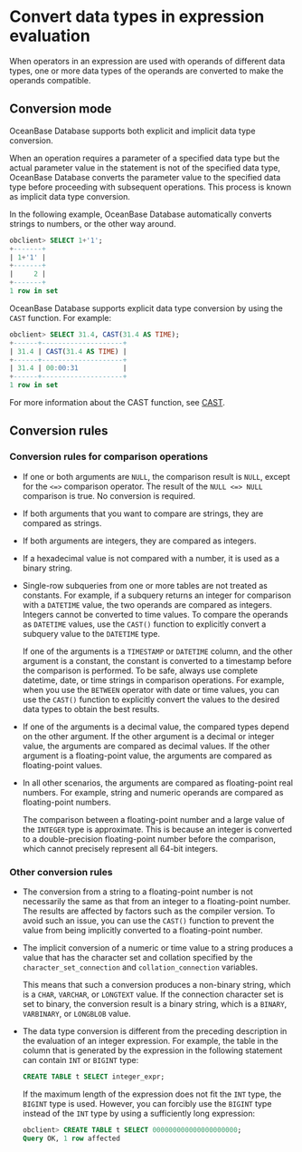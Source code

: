 # Convert data types in expression evaluation

When operators in an expression are used with operands of different data types, one or more data types of the operands are converted to make the operands compatible.

## Conversion mode

OceanBase Database supports both explicit and implicit data type conversion.

When an operation requires a parameter of a specified data type but the actual parameter value in the statement is not of the specified data type, OceanBase Database converts the parameter value to the specified data type before proceeding with subsequent operations. This process is known as implicit data type conversion.

In the following example, OceanBase Database automatically converts strings to numbers, or the other way around.

```sql
obclient> SELECT 1+'1';
+-------+
| 1+'1' |
+-------+
|     2 |
+-------+
1 row in set
```

OceanBase Database supports explicit data type conversion by using the `CAST` function. For example:

```sql
obclient> SELECT 31.4, CAST(31.4 AS TIME);
+------+--------------------+
| 31.4 | CAST(31.4 AS TIME) |
+------+--------------------+
| 31.4 | 00:00:31           |
+------+--------------------+
1 row in set
```

For more information about the CAST function, see [CAST](../../400.functions-of-mysql-mode/200.single-row-functions-of-mysql-mode/300.conversion-functions-of-mysql-mode/100.cast-of-mysql-mode.md).

## Conversion rules

### Conversion rules for comparison operations

* If one or both arguments are `NULL`, the comparison result is `NULL`, except for the `<=>` comparison operator. The result of the `NULL <=> NULL` comparison is true. No conversion is required.

* If both arguments that you want to compare are strings, they are compared as strings.

* If both arguments are integers, they are compared as integers.

* If a hexadecimal value is not compared with a number, it is used as a binary string.

* Single-row subqueries from one or more tables are not treated as constants. For example, if a subquery returns an integer for comparison with a `DATETIME` value, the two operands are compared as integers. Integers cannot be converted to time values. To compare the operands as `DATETIME` values, use the `CAST()` function to explicitly convert a subquery value to the `DATETIME` type.

   If one of the arguments is a `TIMESTAMP` or `DATETIME` column, and the other argument is a constant, the constant is converted to a timestamp before the comparison is performed. To be safe, always use complete datetime, date, or time strings in comparison operations. For example, when you use the `BETWEEN` operator with date or time values, you can use the `CAST()` function to explicitly convert the values to the desired data types to obtain the best results.

* If one of the arguments is a decimal value, the compared types depend on the other argument. If the other argument is a decimal or integer value, the arguments are compared as decimal values. If the other argument is a floating-point value, the arguments are compared as floating-point values.

* In all other scenarios, the arguments are compared as floating-point real numbers. For example, string and numeric operands are compared as floating-point numbers.

   The comparison between a floating-point number and a large value of the `INTEGER` type is approximate. This is because an integer is converted to a double-precision floating-point number before the comparison, which cannot precisely represent all 64-bit integers.

### Other conversion rules

* The conversion from a string to a floating-point number is not necessarily the same as that from an integer to a floating-point number. The results are affected by factors such as the compiler version. To avoid such an issue, you can use the `CAST()` function to prevent the value from being implicitly converted to a floating-point number.

* The implicit conversion of a numeric or time value to a string produces a value that has the character set and collation specified by the `character_set_connection` and `collation_connection` variables.

   This means that such a conversion produces a non-binary string, which is a `CHAR`, `VARCHAR`, or `LONGTEXT` value. If the connection character set is set to binary, the conversion result is a binary string, which is a `BINARY`, `VARBINARY`, or `LONGBLOB` value.

* The data type conversion is different from the preceding description in the evaluation of an integer expression. For example, the table in the column that is generated by the expression in the following statement can contain `INT` or `BIGINT` type:

   ```sql
   CREATE TABLE t SELECT integer_expr;
   ```

   If the maximum length of the expression does not fit the `INT` type, the `BIGINT` type is used. However, you can forcibly use the `BIGINT` type instead of the `INT` type by using a sufficiently long expression:

   ```sql
   obclient> CREATE TABLE t SELECT 000000000000000000000;
   Query OK, 1 row affected
   ```
